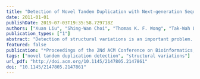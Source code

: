 ```yaml
---
title: "Detection of Novel Tandem Duplication with Next-generation Sequencing"
date: 2011-01-01
publishDate: 2019-07-03T19:35:58.729718Z
authors: ["Xuan Liu", "Shing-Wan Choi", "Thomas K. F. Wong", "Tak-Wah Lam", "Siu-Ming Yiu"]
publication_types: ["1"]
abstract: "Detection of structural variations is an important problem. With the next generation sequencing technology, it is relatively easier to obtain a set of paired-end short reads from an individual (the donor). By aligning these reads onto a reference genome (the reference), we are able to detect some of the structural variations that exist between the donor and the reference. A number of tools were developed in this direction. However, these tools are not able to detect all types of variations. In particular, they do not perform well for the detection of tandem duplications which are found to be associated with some diseases. In this paper, we try to solve this problem and developed algorithm to identify novel tandem duplications that exist in donor and vice versa. Experimental results on both simulated and real datasets showed that our solutions are effective."
featured: false
publication: "*Proceedings of the 2Nd ACM Conference on Bioinformatics, Computational Biology and Biomedicine*"
tags: ["novel tandem duplication detection", "structural variations"]
url_pdf: "http://doi.acm.org/10.1145/2147805.2147861"
doi: "10.1145/2147805.2147861"
---
```


